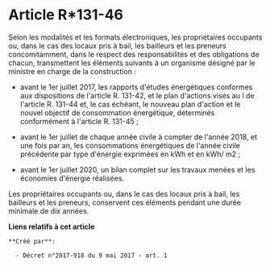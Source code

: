 # Article R*131-46

Selon les modalités et les formats électroniques, les propriétaires occupants ou, dans le cas des locaux pris à bail, les
bailleurs et les preneurs concomitamment, dans le respect des responsabilités et des obligations de chacun, transmettent les
éléments suivants à un organisme désigné par le ministre en charge de la construction :

- avant le 1er juillet 2017, les rapports d'études énergétiques conformes aux dispositions de l'article R. 131-42, et le plan
d'actions visés au I de l'article R. 131-44 et, le cas échéant, le nouveau plan d'action et le nouvel objectif de
consommation énergétique, déterminés conformément à l'article R. 131-45 ;

- avant le 1er juillet de chaque année civile à compter de l'année 2018, et une fois par an, les consommations énergétiques
de l'année civile précédente par type d'énergie exprimées en kWh et en kWh/ m2 ;

- avant le 1er juillet 2020, un bilan complet sur les travaux menées et les économies d'énergie réalisées.

Les propriétaires occupants ou, dans le cas des locaux pris à bail, les bailleurs et les preneurs, conservent ces éléments
pendant une durée minimale de dix années.

**Liens relatifs à cet article**

	**Créé par**:

	  - Décret n°2017-918 du 9 mai 2017 - art. 1
